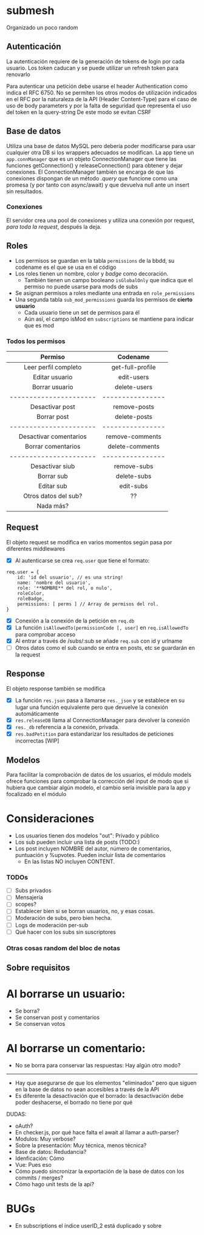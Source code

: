 # submesh

Organizado un poco random

## Autenticación
La autenticación requiere de la generación de tokens de login por cada usuario.
Los token caducan y se puede utilizar un refresh token para renovarlo

Para autenticar una petición debe usarse el header Authentication como indica el RFC 6750.
No se permiten los otros modos de utilización indicados en el RFC por la naturaleza de la API (Header Content-Type) para el caso de uso de body parameters y por la falta de seguridad que representa el uso del token en la query-string
De este modo se evitan CSRF

## Base de datos
Utiliza una base de datos MySQL pero debería poder modificarse para usar cualquier otra DB si los wrappers adecuados se modifican.
La app tiene un `app.connManager` que es un objeto ConnectionManager que tiene las funciones getConnection() y releaseConnection() para obtener y dejar conexiones.
El ConnectionManager también se encarga de que las conexiones dispongan de un método _.query_ que funcione como una promesa (y por tanto con async/await) y que devuelva null ante un insert sin resultados.

### Conexiones
El servidor crea una pool de conexiones y utiliza una conexión por request, _para toda la request_, después la deja.

## Roles
- Los permisos se guardan en la tabla `permissions` de la bbdd, su codename es el que se usa en el código
- Los roles tienen un nombre, color y _badge_ como decoración.
  - También tienen un campo booleano `isGlobalOnly` que indica que el permiso no puede usarse para mods de subs
- Se asignan permisos a roles mediante una entrada en `role_permissions`
- Una segunda tabla `sub_mod_permissions` guarda los permisos de **cierto usuario**
  - Cada usuario tiene un set de permisos para él
  - Aún así, el campo isMod en `subscriptions` se mantiene para indicar que es mod

### Todos los permisos
| Permiso               |Codename        |
| :---: | :---: |
|Leer perfil completo  |get-full-profile|
|Editar usuario	       |edit-users      |
|Borrar usuario        |delete-users    |
|----------------------|----------------|
|Desactivar post       |remove-posts    |
|Borrar post           |delete-posts    |
|----------------------|----------------|
|Desactivar comentarios|remove-comments |
|Borrar comentarios    |delete-comments |
|----------------------|----------------|
|Desactivar siub       |remove-subs     |
|Borrar sub            |delete-subs     |
|Editar sub            |edit-subs       |
|Otros datos del sub?  |??              |
|Nada más?             |                |

## Request
El objeto request se modifica en varios momentos según pasa por diferentes middlewares
- [x] Al autenticarse se crea `req.user` que tiene el formato:
```
req.user = {
	id: 'id del usuario', // es una string!
	name: 'nombre del usuario',
	role: '**NOMBRE** del rol, o nulo',
	roleColor,
	roleBadge,
	permissions: [ perms ] // Array de permisos del rol.
}
```
- [x] Conexión a la conexión de la petición en `req.db`
- [x] La función `isAllowedTo(permissionCode [, user]` en `req.isAllowedTo` para comprobar acceso
- [x] Al entrar a través de /subs/:sub se añade `req.sub` con id y urlname
- [ ] Otros datos como el sub cuando se entra en posts, etc se guardarán en la request

## Response
El objeto response también se modifica
- [x] La función `res.json` pasa a llamarse `res._json` y se establece en su lugar una función equivalente pero que devuelve la conexión automáticamente
- [x] `res.releaseDB` llama al ConnectionManager para devolver la conexión
- [x] `res._db` referencia a la conexión, privada.
- [x] `res.badPetition` para estandarizar los resultados de peticiones incorrectas [WIP] 

## Modelos
Para facilitar la comprobación de datos de los usuarios, el módulo models ofrece funciones para comprobar la corrección del input de modo que si hubiera que cambiar algún modelo, el cambio sería invisible para la app y focalizado en el módulo

# Consideraciones
- Los usuarios tienen dos modelos "out": Privado y público
- Los sub pueden incluir una lista de posts (TODO:)
- Los post incluyen NOMBRE del autor, número de comentarios, puntuación y %upvotes. Pueden incluir lista de comentarios
  - En las listas NO incluyen CONTENT.

### TODOs
- [ ] Subs privados
- [ ] Mensajería
- [ ] scopes?
- [ ] Establecer bien si se borran usuarios, no, y esas cosas.
- [ ] Moderación de subs, pero bien hecha.
- [ ] Logs de moderación per-sub
- [ ] Qué hacer con los subs sin suscriptores

### Otras cosas random del bloc de notas

## Sobre requisitos

# Al borrarse un usuario:
- Se borra?
- Se conservan post y comentarios
- Se conservan votos

# Al borrarse un comentario:
- No se borra para conservar las respuestas: Hay algún otro modo?

---

- Hay que asegurarse de que los elementos "eliminados" pero que siguen en la base de datos no sean accesibles a través de la API
- Es diferente la desactivación que el borrado: la desactivación debe poder deshacerse, el borrado no tiene por qué


DUDAS:
- oAuth?
- En checker.js, por qué hace falta el await al llamar a auth-parser?
- Modulos: Muy verbose?
- Sobre la presentación: Muy técnica, menos técnica?
- Base de datos: Redudancia?
- Idenficación: Cómo
- Vue: Pues eso
- Cómo puedo sincronizar la exportación de la base de datos con los commits / merges?
- Cómo hago unit tests de la api?


# BUGs

- En subscriptions el índice userID_2 está duplicado y sobre